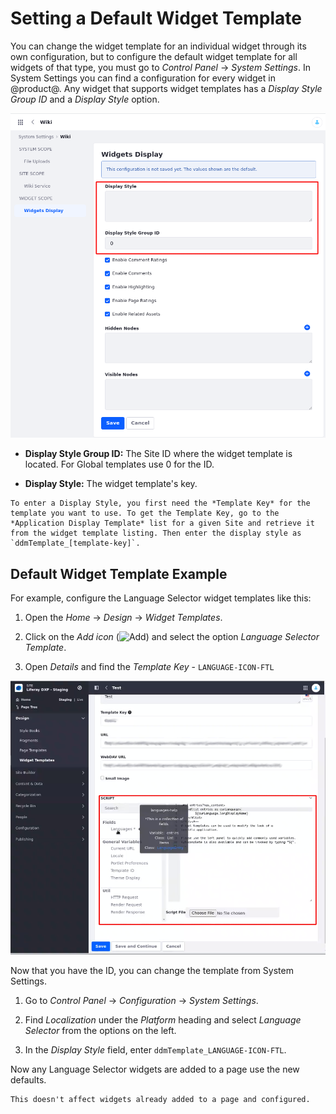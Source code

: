 # Setting a Default Widget Template

You can change the widget template for an individual widget through its own configuration, but to configure the default widget template for all widgets of
that type, you must go to *Control Panel* &rarr; *System Settings*. In System Settings you can find a configuration for every widget in @product@. Any widget that supports widget templates has a *Display Style Group ID* and a *Display Style* option.

  ![The widget template configuration in System Settings lets you change the display style.](./setting-a-default-widget-template/images/01.png)

- **Display Style Group ID:** The Site ID where the widget template is located. For Global templates use 0 for the ID.
 
- **Display Style:** The widget template's key. 

```{note}
To enter a Display Style, you first need the *Template Key* for the template you want to use. To get the Template Key, go to the *Application Display Template* list for a given Site and retrieve it from the widget template listing. Then enter the display style as `ddmTemplate_[template-key]`. 
```

## Default Widget Template Example

For example, configure the Language Selector widget templates like this:

1.  Open the *Home* &rarr; *Design* &rarr; *Widget Templates*.

1.  Click on the *Add icon* (![Add](../../../images/icon-add.png)) and select the option *Language Selector Template*.

1.  Open *Details* and find the *Template Key* - `LANGUAGE-ICON-FTL`

  ![System Settings shows where you can find the Template Key.](./setting-a-default-widget-template/images/02.png)

Now that you have the ID, you can change the template from System Settings.

1.  Go to *Control Panel* &rarr; *Configuration* &rarr; *System Settings*.

1.  Find *Localization* under the *Platform* heading and select *Language Selector* from the options on the left.
 
1.  In the *Display Style* field, enter `ddmTemplate_LANGUAGE-ICON-FTL`.
 
Now any Language Selector widgets are added to a page use the new defaults. 

```{warning}
This doesn't affect widgets already added to a page and configured.
```